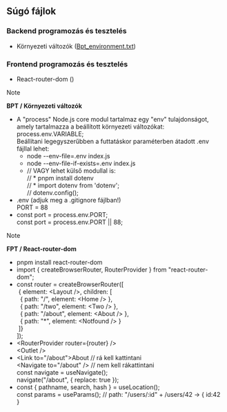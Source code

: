 ## Súgó fájlok

### Backend programozás és tesztelés
- Környezeti változók ([Bpt_environment.txt](https://barsonyj.github.io/help/bpt/Bpt_environment.txt))

### Frontend programozás és tesztelés
- React-router-dom ()

> [!NOTE]
> **BPT / Környezeti változók**

* A "process" Node.js core modul tartalmaz egy "env" tulajdonságot,  
  amely tartalmazza a beállított környezeti változókat: process.env.VARIABLE;  
  Beállítani legegyszerűbben a futtatáskor paraméterben átadott .env fájllal lehet:  
  - node --env-file=.env index.js
  - node --env-file-if-exists=.env index.js
  - // VAGY lehet külső modullal is:  
    // * pnpm install dotenv  
    // * import dotenv from 'dotenv';  
    //   dotenv.config();
* .env (adjuk meg a .gitignore fájlban!)  
  PORT = 88
* const port = process.env.PORT;  
  const port = process.env.PORT || 88;

> [!NOTE]
> **FPT / React-router-dom**

* pnpm install react-router-dom
* import { createBrowserRouter, RouterProvider } from "react-router-dom";
* const router = createBrowserRouter([  
  &nbsp;{ element: &lt;Layout />, children: [  
  &nbsp;&nbsp;{ path: "/", element: &lt;Home /> },  
  &nbsp;&nbsp;{ path: "/two", element: &lt;Two /> },  
  &nbsp;&nbsp;{ path: "/about", element: &lt;About /> },  
  &nbsp;&nbsp;{ path: "*", element: &lt;Notfound /> }  
  &nbsp;]}  
  ]);  
* &lt;RouterProvider router={router} />  
  &lt;Outlet />
* &lt;Link to="/about">About</Link> // rá kell kattintani  
  &lt;Navigate to="/about" /> // nem kell rákattintani  
  const navigate = useNavigate();  
  navigate("/about", { replace: true });  
* const { pathname, search, hash } = useLocation();  
  const params = useParams(); // path: "/users/:id" + /users/42 -> { id:42 }
